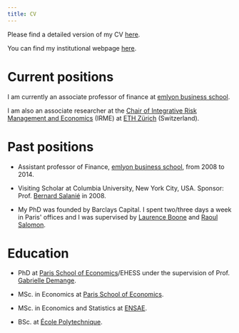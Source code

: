 ```yaml
---
title: CV
---
```


Please find a detailed version of my CV [here](./docs/CV_FLeGrand.pdf).

You can find my institutional webpage [here](http://www.em-lyon.com/en/faculte-recherche-enseignement-superieur/faculte-recherche-emlyon/corps-professoral/Permanent-Professors/Francois-LE-GRAND).

# Current positions

I am currently an associate professor of finance at [emlyon business school](http://www.em-lyon.com/ "emlyon business school").  

I am also an associate researcher at the [Chair of Integrative Risk Management and Economics](http://www.irme.ethz.ch/) (IRME) at [ETH Zürich](https://www.ethz.ch/en.html) (Switzerland). 

# Past positions

* Assistant professor of Finance, [emlyon business school](http://www.em-lyon.com/ "emlyon business school"), from 2008 to 2014.

* Visiting Scholar at Columbia University, New York City, USA. Sponsor: Prof. [Bernard Salanié](http://www.columbia.edu/~bs2237/) in 2008.

* My PhD was founded by Barclays Capital. I spent two/three days a week in Paris' offices and I was supervised by [Laurence Boone](https://fr.wikipedia.org/wiki/Laurence_Boone) and [Raoul Salomon](https://fr.linkedin.com/in/raoul-salomon-0453b899/en).

# Education

* PhD at [Paris School of Economics](http://www.parisschoolofeconomics.eu/)/EHESS under the supervision of Prof. [Gabrielle Demange](http://www.parisschoolofeconomics.eu/fr/demange-gabrielle/).

* MSc. in Economics at [Paris School of Economics](http://www.parisschoolofeconomics.eu/).

* MSc. in Economics and Statistics at [ENSAE](http://www.ensae.fr/ensae/en/).

* BSc. at [École Polytechnique](https://www.polytechnique.edu/).



